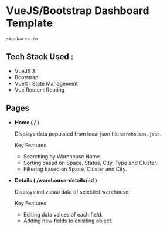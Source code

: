 # VueJS/Bootstrap Dashboard Template

`stockarea.io`

## Tech Stack Used :

- VueJS 3
- Bootstrap
- VueX : State Management
- Vue Router : Routing

## Pages

- <b>Home ( / )</b>

  Displays data populated from local json file `warehouses.json`.

  Key Features

  - Searching by Warehouse Name.
  - Sorting based on Space, Status, City, Type and Cluster.
  - Filtering based on Space, Cluster and City.

- <b>Details ( /warehouse-details/:id )</b>

  Displays individual data of selected warehouse.

  Key Features

  - Editing data values of each field.
  - Adding new fields to exisiting object.
